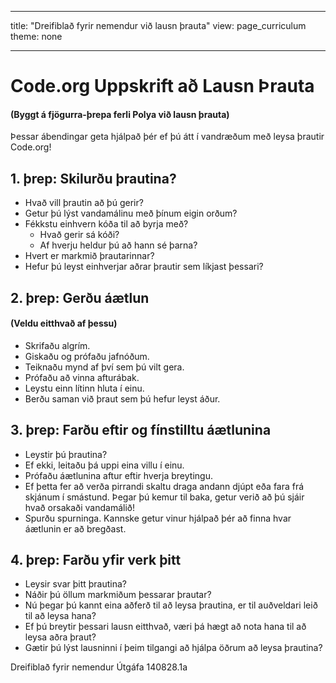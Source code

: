 * * *

title: "Dreifiblað fyrir nemendur við lausn þrauta" view: page_curriculum theme: none

* * *

# Code.org Uppskrift að Lausn Þrauta

#### (Byggt á fjögurra-þrepa ferli Polya við lausn þrauta)

Þessar ábendingar geta hjálpað þér ef þú átt í vandræðum með leysa þrautir Code.org!

## 1. þrep: Skilurðu þrautina?

  * Hvað vill þrautin að þú gerir?
  * Getur þú lýst vandamálinu með þínum eigin orðum?
  * Fékkstu einhvern kóða til að byrja með? 
      * Hvað gerir sá kóði?
      * Af hverju heldur þú að hann sé þarna?
  * Hvert er markmið þrautarinnar?
  * Hefur þú leyst einhverjar aðrar þrautir sem líkjast þessari?

## 2. þrep: Gerðu áætlun

#### (Veldu eitthvað af þessu)

  * Skrifaðu algrím.
  * Giskaðu og prófaðu jafnóðum.
  * Teiknaðu mynd af því sem þú vilt gera.
  * Prófaðu að vinna afturábak.
  * Leystu einn lítinn hluta í einu.
  * Berðu saman við þraut sem þú hefur leyst áður.

## 3. þrep: Farðu eftir og fínstilltu áætlunina

  * Leystir þú þrautina?
  * Ef ekki, leitaðu þá uppi eina villu í einu.
  * Prófaðu áætlunina aftur eftir hverja breytingu.
  * Ef þetta fer að verða pirrandi skaltu draga andann djúpt eða fara frá skjánum í smástund. Þegar þú kemur til baka, getur verið að þú sjáir hvað orsakaði vandamálið!
  * Spurðu spurninga. Kannske getur vinur hjálpað þér að finna hvar áætlunin er að bregðast.

## 4. þrep: Farðu yfir verk þitt

  * Leysir svar þitt þrautina?
  * Náðir þú öllum markmiðum þessarar þrautar?
  * Nú þegar þú kannt eina aðferð til að leysa þrautina, er til auðveldari leið til að leysa hana?
  * Ef þú breytir þessari lausn eitthvað, væri þá hægt að nota hana til að leysa aðra þraut?
  * Gætir þú lýst lausninni í þeim tilgangi að hjálpa öðrum að leysa þrautina?

Dreifiblað fyrir nemendur Útgáfa 140828.1a